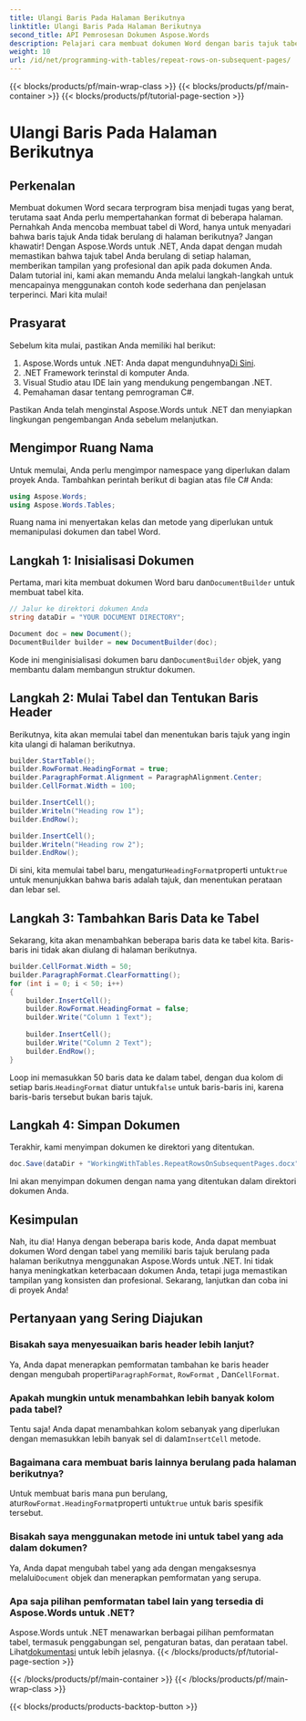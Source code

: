 ```yaml
---
title: Ulangi Baris Pada Halaman Berikutnya
linktitle: Ulangi Baris Pada Halaman Berikutnya
second_title: API Pemrosesan Dokumen Aspose.Words
description: Pelajari cara membuat dokumen Word dengan baris tajuk tabel berulang menggunakan Aspose.Words untuk .NET. Ikuti panduan ini untuk memastikan dokumen yang profesional dan bermutu.
weight: 10
url: /id/net/programming-with-tables/repeat-rows-on-subsequent-pages/
---
```


{{< blocks/products/pf/main-wrap-class >}}
{{< blocks/products/pf/main-container >}}
{{< blocks/products/pf/tutorial-page-section >}}

# Ulangi Baris Pada Halaman Berikutnya

## Perkenalan

Membuat dokumen Word secara terprogram bisa menjadi tugas yang berat, terutama saat Anda perlu mempertahankan format di beberapa halaman. Pernahkah Anda mencoba membuat tabel di Word, hanya untuk menyadari bahwa baris tajuk Anda tidak berulang di halaman berikutnya? Jangan khawatir! Dengan Aspose.Words untuk .NET, Anda dapat dengan mudah memastikan bahwa tajuk tabel Anda berulang di setiap halaman, memberikan tampilan yang profesional dan apik pada dokumen Anda. Dalam tutorial ini, kami akan memandu Anda melalui langkah-langkah untuk mencapainya menggunakan contoh kode sederhana dan penjelasan terperinci. Mari kita mulai!

## Prasyarat

Sebelum kita mulai, pastikan Anda memiliki hal berikut:

1.  Aspose.Words untuk .NET: Anda dapat mengunduhnya[Di Sini](https://releases.aspose.com/words/net/).
2. .NET Framework terinstal di komputer Anda.
3. Visual Studio atau IDE lain yang mendukung pengembangan .NET.
4. Pemahaman dasar tentang pemrograman C#.

Pastikan Anda telah menginstal Aspose.Words untuk .NET dan menyiapkan lingkungan pengembangan Anda sebelum melanjutkan.

## Mengimpor Ruang Nama

Untuk memulai, Anda perlu mengimpor namespace yang diperlukan dalam proyek Anda. Tambahkan perintah berikut di bagian atas file C# Anda:

```csharp
using Aspose.Words;
using Aspose.Words.Tables;
```

Ruang nama ini menyertakan kelas dan metode yang diperlukan untuk memanipulasi dokumen dan tabel Word.

## Langkah 1: Inisialisasi Dokumen

 Pertama, mari kita membuat dokumen Word baru dan`DocumentBuilder` untuk membuat tabel kita.

```csharp
// Jalur ke direktori dokumen Anda
string dataDir = "YOUR DOCUMENT DIRECTORY";

Document doc = new Document();
DocumentBuilder builder = new DocumentBuilder(doc);
```

 Kode ini menginisialisasi dokumen baru dan`DocumentBuilder` objek, yang membantu dalam membangun struktur dokumen.

## Langkah 2: Mulai Tabel dan Tentukan Baris Header

Berikutnya, kita akan memulai tabel dan menentukan baris tajuk yang ingin kita ulangi di halaman berikutnya.

```csharp
builder.StartTable();
builder.RowFormat.HeadingFormat = true;
builder.ParagraphFormat.Alignment = ParagraphAlignment.Center;
builder.CellFormat.Width = 100;

builder.InsertCell();
builder.Writeln("Heading row 1");
builder.EndRow();

builder.InsertCell();
builder.Writeln("Heading row 2");
builder.EndRow();
```

 Di sini, kita memulai tabel baru, mengatur`HeadingFormat`properti untuk`true` untuk menunjukkan bahwa baris adalah tajuk, dan menentukan perataan dan lebar sel.

## Langkah 3: Tambahkan Baris Data ke Tabel

Sekarang, kita akan menambahkan beberapa baris data ke tabel kita. Baris-baris ini tidak akan diulang di halaman berikutnya.

```csharp
builder.CellFormat.Width = 50;
builder.ParagraphFormat.ClearFormatting();
for (int i = 0; i < 50; i++)
{
    builder.InsertCell();
    builder.RowFormat.HeadingFormat = false;
    builder.Write("Column 1 Text");
    
    builder.InsertCell();
    builder.Write("Column 2 Text");
    builder.EndRow();
}
```

 Loop ini memasukkan 50 baris data ke dalam tabel, dengan dua kolom di setiap baris.`HeadingFormat` diatur untuk`false` untuk baris-baris ini, karena baris-baris tersebut bukan baris tajuk.

## Langkah 4: Simpan Dokumen

Terakhir, kami menyimpan dokumen ke direktori yang ditentukan.

```csharp
doc.Save(dataDir + "WorkingWithTables.RepeatRowsOnSubsequentPages.docx");
```

Ini akan menyimpan dokumen dengan nama yang ditentukan dalam direktori dokumen Anda.

## Kesimpulan

Nah, itu dia! Hanya dengan beberapa baris kode, Anda dapat membuat dokumen Word dengan tabel yang memiliki baris tajuk berulang pada halaman berikutnya menggunakan Aspose.Words untuk .NET. Ini tidak hanya meningkatkan keterbacaan dokumen Anda, tetapi juga memastikan tampilan yang konsisten dan profesional. Sekarang, lanjutkan dan coba ini di proyek Anda!

## Pertanyaan yang Sering Diajukan

### Bisakah saya menyesuaikan baris header lebih lanjut?
 Ya, Anda dapat menerapkan pemformatan tambahan ke baris header dengan mengubah properti`ParagraphFormat`, `RowFormat` , Dan`CellFormat`.

### Apakah mungkin untuk menambahkan lebih banyak kolom pada tabel?
 Tentu saja! Anda dapat menambahkan kolom sebanyak yang diperlukan dengan memasukkan lebih banyak sel di dalam`InsertCell` metode.

### Bagaimana cara membuat baris lainnya berulang pada halaman berikutnya?
 Untuk membuat baris mana pun berulang, atur`RowFormat.HeadingFormat`properti untuk`true` untuk baris spesifik tersebut.

### Bisakah saya menggunakan metode ini untuk tabel yang ada dalam dokumen?
 Ya, Anda dapat mengubah tabel yang ada dengan mengaksesnya melalui`Document` objek dan menerapkan pemformatan yang serupa.

### Apa saja pilihan pemformatan tabel lain yang tersedia di Aspose.Words untuk .NET?
 Aspose.Words untuk .NET menawarkan berbagai pilihan pemformatan tabel, termasuk penggabungan sel, pengaturan batas, dan perataan tabel. Lihat[dokumentasi](https://reference.aspose.com/words/net/) untuk lebih jelasnya.
{{< /blocks/products/pf/tutorial-page-section >}}

{{< /blocks/products/pf/main-container >}}
{{< /blocks/products/pf/main-wrap-class >}}

{{< blocks/products/products-backtop-button >}}
